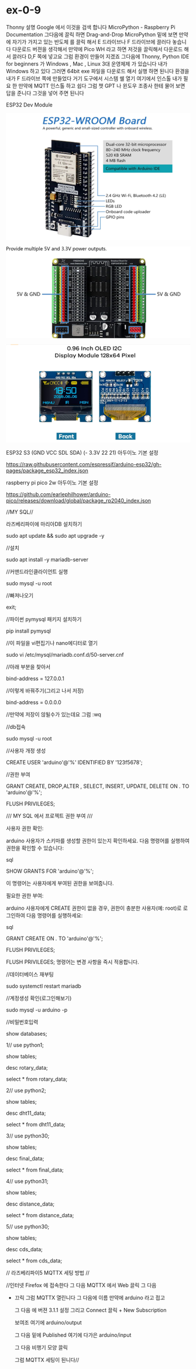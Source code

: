 # ex-0-9

Thonny 설명 Google 에서 이것을 검색 합니다 MicroPython - Raspberry Pi Documentation
그다음에 끌릭 하면 Drag-and-Drop MicroPython 밑에 보면 만약에 자기가 가지고 있는 반도체
를 끌릭 해서 E 드라이브나 F 드라이브에 끌러다 놓습니다 다운로드 버젼을 생각해서 만약에 
Pico WH 라고 하면 저것을 끌릭해서 다운로드 해서 끌러다 D,F 쪽에 넣고요 그럼 환경이 만들어
지겠죠 그다음에 Thonny, Python IDE for beginners 가 Windows , Mac , Linux 3대 운영체제
가 있습니다 내가 Windows 하고 있다 그러면 64bit exe 파일을 다운로드 해서 실행 하면 된니다
환경을 내가 F 드라이브 쪽에 만들었다 거기 도구에서 시스템 쉘 열기 여기에서 인스톨 내가 필요
한 만약에 MQTT 인스톨 하고 쉽다 그럼 챗 GPT 나 윈도우 조종사 한테 물어 보면 답을 준니다
그것을 넣어 주면 된니다

ESP32 Dev Module

![이미지 설명](https://github.com/suho9soft/ex-0-9/blob/main/%ED%99%94%EB%A9%B4%20%EC%BA%A1%EC%B2%98%202025-02-24%20121747.png)

![My Image](https://github.com/suho9soft/ex-0-9/blob/main/%ED%99%94%EB%A9%B4%20%EC%BA%A1%EC%B2%98%202025-02-24%20122428.png)

![My Image](https://github.com/suho9soft/ex-0-9/blob/main/%ED%99%94%EB%A9%B4%20%EC%BA%A1%EC%B2%98%202025-02-26%20025319.png)

ESP32 S3 (GND VCC SDL SDA) (- 3.3V 22 21)
아두이노 기본 설정

https://raw.githubusercontent.com/espressif/arduino-esp32/gh-pages/package_esp32_index.json

raspberry pi pico 2w 아두이노 기본 설정 

https://github.com/earlephilhower/arduino-pico/releases/download/global/package_rp2040_index.json

//MY SQL//

라즈베리파이에 마리아DB 설치하기

sudo apt update && sudo apt upgrade -y

//설치

sudo apt install -y mariadb-server 

//커맨드라인클라이언트 실행

sudo mysql -u root

//빠져나오기

exit;

//파이썬 pymysql 패키지 설치하기

pip install pymysql

//이 파일을 vi편집기나 nano에디터로 열기

sudo vi /etc/mysql/mariadb.conf.d/50-server.cnf

//아래 부분을 찾아서

bind-address = 127.0.0.1

//이렇게 바꿔주기(그리고 나서 저장)

bind-address = 0.0.0.0

//만약에 저장이 않될수가 있는데요 그럼  :wq

//db접속

sudo mysql -u root

//사용자 개정 생성

CREATE USER 'arduino'@'%' IDENTIFIED BY '123f5678';

//권한 부여

GRANT CREATE, DROP,ALTER , SELECT, INSERT, UPDATE, DELETE ON *.* TO 'arduino'@'%';


FLUSH PRIVILEGES;

/// MY SQL 에서 프로젝트 권한 부여 /// 

사용자 권한 확인:

arduino 사용자가 스키마를 생성할 권한이 있는지 확인하세요. 다음 명령어를 실행하여 권한을 확인할 수 있습니다:

sql

SHOW GRANTS FOR 'arduino'@'%';

이 명령어는 사용자에게 부여된 권한을 보여줍니다.

필요한 권한 부여:

arduino 사용자에게 CREATE 권한이 없을 경우, 권한이 충분한 사용자(예: root)로 로그인하여 다음 명령어를 실행하세요:

sql

GRANT CREATE ON *.* TO 'arduino'@'%';

FLUSH PRIVILEGES;

FLUSH PRIVILEGES; 명령어는 변경 사항을 즉시 적용합니다.


//데이터베이스 재부팅

sudo systemctl restart mariadb

//계정생성 확인(로그인해보기)

sudo mysql -u arduino -p

//비밀번호입력

show databases;

1//  use python1;

show tables;

desc rotary_data;

select * from rotary_data;

2//  use python2;

show tables;

desc dht11_data;

select * from dht11_data;

3//  use python30;

show tables;

desc final_data;

select * from final_data;

4//  use python31;

show tables;

desc distance_data;

select * from distance_data;

5//  use python30;

show tables;

desc cds_data;

select * from cds_data;


// 라즈베리파이5 MQTTX 세팅 방법 //

//인터넷 Firefox 에 접속한다 그 다음 MQTTX 에서 Web 끌릭 그 다음

+ 끄릭 그럼 MQTTX 열린니다 그 다음에 이름 만약에 arduino 라고 접고

  그 다음 에 버젼 3.1.1 설정 그리고 Connect 끌릭 + New Subscription

  보여조 여기에  arduino/output

  그 다음 밑에 Published 여기에 다가은  arduino/input

  그 다음 비행기 모양 끌릭

  그럼 MQTTX 세팅이 된니다//





